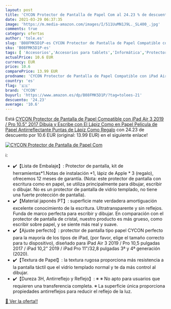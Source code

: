```yaml
---
layout: post
title: 'CYCON Protector de Pantalla de Papel Com al 24.23 % de descuento'
date: 2021-03-29 06:37:35
image: 'https://m.media-amazon.com/images/I/511UuMN1J9L._SL400_.jpg'
comments: true
category: ofertas
author: 'tole.es'
slug: 'B08FMK5D1P-es CYCON Protector de Pantalla de Papel Compatible con iPad...'
sku: 'B08FMK5D1P-es'
tags: [ 'Accesorios','Accesorios para tablets','Informática','Protectores de pantalla para tablets','cycon','lápiz', ]
actualPrice: 10.6 EUR
currency: EUR
price: 10.6
comparePrice: 13.99 EUR
prodname: 'CYCON Protector de Pantalla de Papel Compatible con iPad Air 3 2019 / Pro 10.5" 2017  Dibuja y Escribe con El Lápiz Como en Papel  Película de Papel Antirreflectante Puntas de Lápiz Como Regalo'
country: 'es'
flag: '🇪🇸'
brand: 'CYCON'
buyurl: 'https://www.amazon.es/dp/B08FMK5D1P/?tag=tolees-21'
descuento: '24.23'
average: '10.6'
---
```


Está [CYCON Protector de Pantalla de Papel Compatible con iPad Air 3 2019 / Pro 10.5" 2017  Dibuja y Escribe con El Lápiz Como en Papel  Película de Papel Antirreflectante Puntas de Lápiz Como Regalo](https://www.amazon.es/dp/B08FMK5D1P/?tag=tolees-21) con 24.23 de descuento por 10.6 EUR (original: 13.99 EUR) en el siguiente enlace!

[![CYCON Protector de Pantalla de Papel Com](https://m.media-amazon.com/images/I/511UuMN1J9L._SL400_.jpg)](https://www.amazon.es/dp/B08FMK5D1P/?tag=tolees-21)

ℹ️:

- ✔️【Lista de Embalaje】: Protector de pantalla, kit de herramientas*1.Notas de instalación *1, lápiz de Apple * 3 (regalo), ofrecemos 12 meses de garantía. (Nota: este protector de pantalla con escritura como en papel, se utiliza principalmente para dibujar, escribir o dibujar. No es un protector de pantalla de vidrio templado, no tiene una fuerte protección de pantalla).
- ✔️【Material japonés PT】: superficie mate verdadera amortiguación excelente conocimiento de la escritura. Ultratransparente y sin reflejos. Funda de marco perfecta para escribir y dibujar. En comparación con el protector de pantalla de cristal, nuestro producto es más grueso, como escribir sobre papel, y se siente más real y suave.
- ✔️【Ajuste perfecto】: protector de pantalla tipo papel CYCON perfecto para la mayoría de los tipos de iPad, (por favor, elige el tamaño correcto para tu dispositivo), diseñado para iPad Air 3 2019 / Pro 10,5 pulgadas 2017 / iPad 10,2" 2019 / iPad Pro 11"/32,8 pulgadas 3ª y 4ª generación (2020).
- ✔️【Textura de Papel】: la textura rugosa proporciona más resistencia a la pantalla táctil que el vidrio templado normal y te da más control al dibujar.
- ✔️【Dureza 3H, Antirreflejo y Reflejo】: ※ ※ No apto para usuarios que requieren una transferencia completa. ※ La superficie única proporciona propiedades antirreflejos para reducir el reflejo de la luz.

[🛒 Ver la oferta!!](https://www.amazon.es/dp/B08FMK5D1P/?tag=tolees-21)
